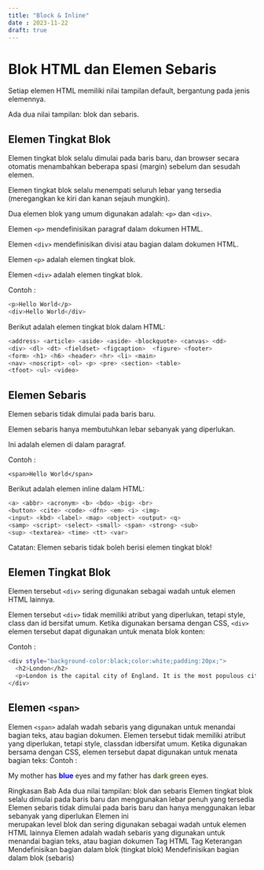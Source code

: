 ```yaml
---
title: "Block & Inline"
date : 2023-11-22
draft: true
---
```


# Blok HTML dan Elemen Sebaris

Setiap elemen HTML memiliki nilai tampilan default, bergantung pada jenis elemennya.

Ada dua nilai tampilan: blok dan sebaris.

## Elemen Tingkat Blok

Elemen tingkat blok selalu dimulai pada baris baru, dan browser secara otomatis menambahkan beberapa spasi (margin) sebelum dan sesudah elemen.

Elemen tingkat blok selalu menempati seluruh lebar yang tersedia (meregangkan ke kiri dan kanan sejauh mungkin).

Dua elemen blok yang umum digunakan adalah: `<p>` dan `<div>`.

Elemen `<p>` mendefinisikan paragraf dalam dokumen HTML.

Elemen `<div>` mendefinisikan divisi atau bagian dalam dokumen HTML.

Elemen `<p>` adalah elemen tingkat blok.

Elemen `<div>` adalah elemen tingkat blok.


Contoh : 

```sh
<p>Hello World</p>
<div>Hello World</div>
```

Berikut adalah elemen tingkat blok dalam HTML:

```sh
<address> <article> <aside> <aside> <blockquote> <canvas> <dd>
<div> <dl> <dt> <fieldset> <figcaption>  <figure> <footer>
<form> <h1> <h6> <header> <hr> <li> <main>
<nav> <noscript> <ol> <p> <pre> <section> <table>
<tfoot> <ul> <video>
```

## Elemen Sebaris

Elemen sebaris tidak dimulai pada baris baru.

Elemen sebaris hanya membutuhkan lebar sebanyak yang diperlukan.

Ini adalah elemen <span> di dalam paragraf.

Contoh : 

`<span>Hello World</span>`

Berikut adalah elemen inline dalam HTML:

```sh
<a> <abbr> <acronym> <b> <bdo> <big> <br>
<button> <cite> <code> <dfn> <em> <i> <img>
<input> <kbd> <label> <map> <object> <output> <q>
<samp> <script> <select> <small> <span> <strong> <sub>
<sup> <textarea> <time> <tt> <var>
```

Catatan: Elemen sebaris tidak boleh berisi elemen tingkat blok!


## Elemen Tingkat Blok
Elemen tersebut `<div>` sering digunakan sebagai wadah untuk elemen HTML lainnya.

Elemen tersebut `<div>` tidak memiliki atribut yang diperlukan, tetapi style, class dan id bersifat umum.
Ketika digunakan bersama dengan CSS, `<div>` elemen tersebut dapat digunakan untuk menata blok konten:

Contoh : 

```sh
<div style="background-color:black;color:white;padding:20px;">
  <h2>London</h2>
  <p>London is the capital city of England. It is the most populous city in the United Kingdom, with a metropolitan area of over 13 million inhabitants.</p>
</div>
```

## Elemen `<span>`
Elemen `<span>` adalah wadah sebaris yang digunakan untuk menandai bagian teks, atau bagian dokumen.
Elemen tersebut <span>tidak memiliki atribut yang diperlukan, tetapi style, classdan idbersifat umum.
Ketika digunakan bersama dengan CSS, <span>elemen tersebut dapat digunakan untuk menata bagian teks:
Contoh : 
<p>My mother has <span style="color:blue;font-weight:bold;">blue</span> eyes and my father has <span style="color:darkolivegreen;font-weight:bold;">dark green</span> eyes.</p>
Ringkasan Bab
Ada dua nilai tampilan: blok dan sebaris
Elemen tingkat blok selalu dimulai pada baris baru dan menggunakan lebar penuh yang tersedia
Elemen sebaris tidak dimulai pada baris baru dan hanya menggunakan lebar sebanyak yang diperlukan
Elemen ini <div>merupakan level blok dan sering digunakan sebagai wadah untuk elemen HTML lainnya
Elemen <span>adalah wadah sebaris yang digunakan untuk menandai bagian teks, atau bagian dokumen
Tag HTML
Tag
Keterangan
<div>
Mendefinisikan bagian dalam blok (tingkat blok)
<span>
Mendefinisikan bagian dalam blok (sebaris)


